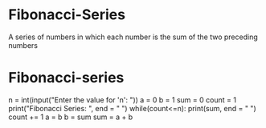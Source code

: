 # Fibonacci-Series
A series of numbers in which each number  is the sum of the two preceding numbers

# Fibonacci-series
n = int(input("Enter the value for 'n': "))
a = 0
b = 1
sum = 0
count = 1
print("Fibonacci Series: ", end = " ")
while(count<=n):
    print(sum, end = " ")
    count += 1
    a = b
    b = sum
    sum = a + b
